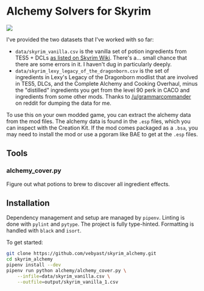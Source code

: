 # Alchemy Solvers for Skyrim

![](https://github.com/vebyast/skyrim_alchemy/workflows/CI/badge.svg)

I've provided the two datasets that I've worked with so far:

- `data/skyrim_vanilla.csv` is the vanilla set of potion ingredients
  from TES5 + DCLs [as listed on Skyrim
  Wiki](https://elderscrolls.fandom.com/wiki/Ingredients_(Skyrim)). There's
  a... small chance that there are some errors in it. I haven't dug in
  particularly deeply.
- `data/skyrim_lexy_legacy_of_the_dragonborn.csv` is the set of
  ingredients in Lexy's Legacy of the Dragonborn modlist that are
  involved in TES5, DLCs, and the Complete Alchemy and Cooking
  Overhaul, minus the "distilled" ingredients you get from the level
  90 perk in CACO and ingredients from some other mods. Thanks to
  [/u/grammarcommander](https://www.reddit.com/user/grammarcommander)
  on reddit for dumping the data for me.

To use this on your own modded game, you can extract the alchemy data
from the mod files. The alchemy data is found in the `.esp` files,
which you can inspect with the Creation Kit. If the mod comes packaged
as a `.bsa`, you may need to install the mod or use a pgoram like BAE
to get at the `.esp` files.

## Tools

### alchemy_cover.py

Figure out what potions to brew to discover all ingredient effects.

## Installation

Dependency management and setup are managed by `pipenv`. Linting is
done with `pylint` and `pytype`. The project is fully
type-hinted. Formatting is handled with `black` and `isort`.

To get started:

```bash
git clone https://github.com/vebyast/skyrim_alchemy.git
cd skyrim_alchemy
pipenv install --dev
pipenv run python alchemy/alchemy_cover.py \
    --infile=data/skyrim_vanilla.csv \
	--outfile=output/skyrim_vanilla_1.csv
```
